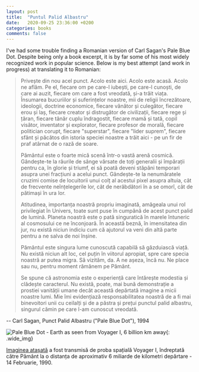 ```yaml
---
layout: post
title:  "Puntul Palid Albastru"
date:   2020-09-25 23:36:00 +0200
categories: books
comments: false
---
```


I've had some trouble finding a Romanian version of Carl Sagan's Pale Blue Dot. Despite being only a book excerpt, it is by far some of his most widely recognized work in popular science. Below is my best attempt (and work in progress) at translating it to Romanian:

<!--more-->

> Privește din nou acel punct. Acolo este aici. Acolo este acasă. Acolo ne aflăm. Pe el, fiecare om pe care-l iubești, pe care-l cunoști, de care ai auzit, fiecare om care a fost vreodată, și-a trăit viața. Însumarea bucuriilor și suferințelor noastre, mii de religii încrezătoare, ideologii, doctrine economice, fiecare vânător și culegător, fiecare erou și laș, fiecare creator și distrugător de civilizații, fiecare rege și țăran, fiecare tânăr cuplu îndragostit, fiecare mamă și tată, copil visător, inventator și explorator, fiecare profesor de morală, fiecare politician corupt, fiecare "superstar", fiecare "lider suprem", fiecare sfânt și păcătos din istoria speciei noastre a trăit aici - pe un fir de praf atârnat de o rază de soare.
>
>Pământul este o foarte mică scenă într-o vastă arenă cosmică. Gândește-te la râurile de sânge vărsate de toți generalii și împărații pentru ca, în glorie și triumf, ei să poată deveni stăpâni temporari asupra unei fracțiuni a acelui punct. Gândește-te la nenumăratele cruzimi comise de locuitorii unui colț al acestui pixel asupra altuia, cât de frecvente neînțelegerile lor, cât de nerăbdători în a se omorî, cât de pătimași în ura lor.
>
>Atitudinea, importanța noastră propriu imaginată, amăgeala unui rol privilegiat în Univers, toate sunt puse în cumpănă de acest punct palid de lumină. Planeta noastră este o pată singuratică în marele întuneric al cosmosului ce ne înconjoară. În această beznă, în imensitatea din jur, nu există niciun indiciu cum că ajutorul va veni din altă parte pentru a ne salva de noi înșine.
>
>Pământul este singura lume cunoscută capabilă să găzduiască viață. Nu există niciun alt loc, cel puțin în viitorul apropiat, spre care specia noastră ar putea migra. Să vizităm, da. A ne așeza, încă nu. Ne place sau nu, pentru moment rămânem pe Pământ.
>
>Se spune că astronomia este o experiență care întărește modestia și clădește caracterul. Nu există, poate, mai bună demonstrație a prostiei vanității umane decât această depărtată imagine a micii noastre lumi. Mie îmi evidențiază responsabilitatea noastră de a fi mai binevoitori unii cu ceilalți și de a păstra și prețui punctul palid albastru, singurul cămin pe care l-am cunoscut vreodată.

-- Carl Sagan, Punct Palid Albastru ("Pale Blue Dot"), 1994

![Pale Blue Dot - Earth as seen from Voyager I, 6 billion km away]({{site.url}}{{site.baseurl}}/assets/images/paledot.png){: .wide_img}

[Imaginea atașată](https://en.wikipedia.org/wiki/Pale_Blue_Dot) a fost transmisă de proba spațială Voyager I, îndreptată către Pământ la o distanța de aproximativ 6 miliarde de kilometri depărtare - 14 Februarie, 1990.
